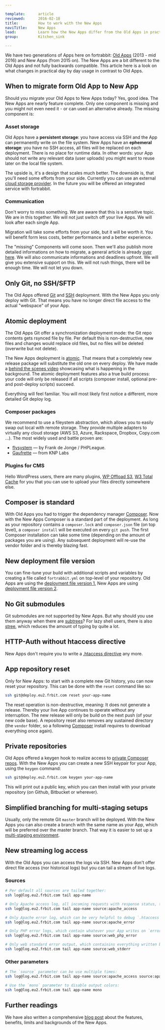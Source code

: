 ```yaml
---

template:      article
reviewed:      2016-02-18
title:         How to work with the New Apps
naviTitle:     New Apps
lead:          Learn how the New Apps differ from the Old Apps in practical use.
group:         Kitchen_sink

---
```


We have two generations of Apps here on fortrabbit: [Old Apps](old-apps) (2013 - mid 2016) and New Apps (from 2015 on). The New Apps are a bit different to the Old Apps and not fully backwards compatible. This article here is a look on what changes in practical day by day usage in contrast to Old Apps.




## When to migrate form Old App to New App

Should you migrate your Old Apps to New Apps today? Yes, good idea. The New Apps are nearly feature complete. Only one component is missing and you might not even need it - or can used an alternative already. The missing component is:

<!-- TODO: refactor on asset storage launch -->

### Asset storage

Old Apps have a **persistent storage**: you have access via SSH and the App can permanently write on the file system. New Apps have an **ephemeral storage**: you have no SSH access, all files will be replaced on each deployment. There is no place for runtime data. In other words: your App should not write any relevant data (user uploads) you might want to reuse later on the local file system.

The upside is, it's a design that scales much better. The downside is, that you'll need some efforts from your side. Currently you can use an external [cloud storage provider](external-services#toc-cloud-storage). In the future you will be offered an integrated service with fortrabbit.


### Communication

Don't worry to miss something. We are aware that this is a sensitive topic. We are in this together.  We will not just switch off your live Apps. We will look after each single App.

Migration will take some efforts from your side, but it will be worth it. You will benefit form less costs, better performance and a better experience.

The "missing" Components will come soon. Then we'll also publish more detailed informations on how to migrate, a general article is already [over here](/migrating). We will also communicate informations and deadlines upfront. We will give you extensive support on this. We will not rush things, there will be enough time. We will not let you down.







## Only Git, no SSH/SFTP

The Old Apps offered [Git](git) and [SSH](ssh-sftp-old-app) deployment. With the New Apps you only deploy with Git. That means you have no longer direct file access to the actual "webspace" of your App.

## Atomic deployment

The Old Apps Git offer a synchronization deployment mode: the Git repo contents gets rsynced file by file. Per default this is non-destructive, new files and changes would replace old files, but no files will be deleted (overwrite but not delete).

The New Apps deployment is [atomic](http://blog.fortrabbit.com/new-apps-are-here). That means that a completely new release package will substitute the old one on every deploy. We have made a [behind the scenes video](deployment-architecture-video) showcasing what is happening in the background. The atomic deployment features also a true build process: your code will only be released if all scripts (composer install, optional pre- and post-deploy scripts) succeed.

Everything will feel familiar. You will most likely first notice a different, more detailed Git deploy log.


### Composer packages

We recommend to use a fileystem abstraction, which allows you to easily swap out local with remote storage. They provide multiple adapters to virtually any cloud storage (AWS S3, Azure, Rackspace, Dropbox, Copy.com …). The most widely used and battle proven are:

* [flysystem](https://github.com/thephpleague/flysystem) — by Frank de Jonge / PHPLeague.
* [Gaufrette](https://github.com/KnpLabs/Gaufrette) — from KNP Labs

### Plugins for CMS

Hello WordPress users, there are many plugins, [WP Offload S3](https://wordpress.org/plugins/amazon-s3-and-cloudfront/), [W3 Total Cache](https://wordpress.org/plugins/w3-total-cache/) for you that you can use to upload your files directly somewhere else.


## Composer is standard

With Old Apps you had to trigger the dependency manager [Composer](composer). Now with the New Apps Composer is a standard part of the deployment. As long as your repository contains a `composer.lock` and `composer.json` file (on top level), a `composer install` will be executed on every `git push`. The first Composer installation can take some time (depending on the amount of packages you are using). Any subsequent deployment will re-use the vendor folder and is thereby blazing fast.

## New deployment file version

You can fine-tune your build with additional scripts and variables by creating a file called `fortrabbit.yml` on top-level of your repository. Old Apps are using the [deployment file version 1](deployment-file-v1-old-app), New Apps are using [deployment file version 2](deployment-file-v2).



## No Git submodules

Git submodules are not supported by New Apps. But why should you use them anyway when there are [subtrees](http://blogs.atlassian.com/2013/05/alternatives-to-git-submodule-git-subtree/)? For lazy shell users, there is also [stree](https://github.com/tdd/git-stree), which reduces the amount of typing by quite a lot.

## HTTP-Auth without htaccess directive

New Apps don't require you to write a [.htaccess directive](http-auth) any more.


## App repository reset

Only for New Apps: to start with a complete new Git history, you can now reset your repository. This can be done with the `reset` command like so:

```bash
ssh git@deploy.eu2.frbit.com reset your-app-name
```

The reset operation is non-destructive, meaning: It does not generate a release. Thereby your live App continues to operate without any interruption. The new release will only be build on the next push (of your new code base). A repository reset also removes any sustained directory (the `vendor` folder, so a following [Composer](composer) install requires to download everything once again).


## Private repositories

Old Apps offered a keygen hook to realize access to [private Composer repos](private-composer-repos). With the New Apps you can create a new SSH keypair for your App, using the `keygen` command:

```bash
ssh git@deploy.eu2.frbit.com keygen your-app-name
```

This will print out a public key, which you can then install with your private repository (on Github, Bitbucket or wherever).


## Simplified branching for multi-staging setups

Usually, only the remote Git `master` branch will be deployed. With the New Apps you can also create a branch with the same name as your App, which will be preferred over the master branch. That way it is easier to set up a [multi-staging environment](multi-staging).


## New streaming log access

With the Old Apps you can access the logs via SSH. New Apps don't offer direct file access (nor historical logs) but you can tail a stream of live logs.

### Sources

```bash
# Per default all sources are tailed together:
ssh log@log.eu2.frbit.com tail app-name

# Only Apache access log, all incoming requests with response status, time-stamp, additional headers and the first line of the request:
ssh log@log.eu2.frbit.com tail app-name source:apache_access

# Only Apache error log, which can be very helpful to debug `.htaccess` files or the like:
ssh log@log.eu2.frbit.com tail app-name source:apache_error

# Only PHP error logs, which contain whatever your App writes on `error_log()`:
ssh log@log.eu2.frbit.com tail app-name source:web_php_error

# Only web standard error output, which containins everything written by your App to `STDERR`:
ssh log@log.eu2.frbit.com tail app-name source:web_stderr
```

### Other parameters

```bash
# The `source` parameter can be use multiple times:
ssh log@log.eu2.frbit.com tail app-name source:apache_access source:apache_error

# Use the `mono` parameter to disable output colors:
ssh log@log.eu2.frbit.com tail app-name mono
```


## Further readings

We have also written a comprehensive [blog post](http://blog.fortrabbit.com/new-apps-are-here) about the features, benefits, limits and backgrounds of the New Apps.
